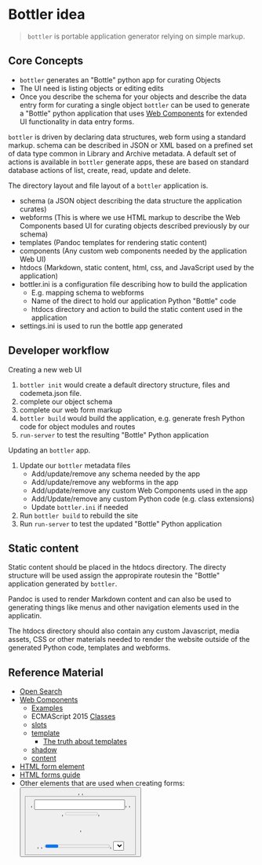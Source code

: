 Bottler idea
============

> `bottler` is portable application generator relying on simple markup.

Core Concepts
-------------

- `bottler` generates an "Bottle" python app for curating Objects
- The UI need is listing objects or editing edits
- Once you describe the schema for your objects and describe the data entry form for curating a single object `bottler` can be used to generate a "Bottle" python application that uses [Web Components](https://developer.mozilla.org/en-US/docs/Web/Web_Components) for extended UI functionality in data entry forms.


`bottler` is driven by declaring data structures, web form using a standard
markup.  schema can be described in JSON or XML based on a prefined set of data type common in Library and Archive metadata. A default set of actions is available in `bottler` generate apps, these are based on standard database actions of list, create, read, update and delete.

The directory layout and file layout of a `bottler` application is.

- schema (a JSON object describing the data structure the application curates)
- webforms (This is where we use HTML markup to describe the Web Components based UI for curating objects described previously by our schema)
- templates (Pandoc templates for rendering static content)
- components (Any custom web components needed by the application Web UI)
- htdocs (Markdown, static content, html, css, and JavaScript used by the application)
- bottler.ini is a configuration file describing how to build the application
    - E.g. mapping schema to webforms
    - Name of the direct to hold our application Python "Bottle" code
    - htdocs directory and action to build the static content used in the application
- settings.ini is used to run the bottle app generated

Developer workflow
------------------

Creating a new web UI

1. `bottler init` would create a default directory structure, files and codemeta.json file.
2. complete our object schema
3. complete our web form markup
4. `bottler build` would build the application, e.g. generate fresh Python code for object modules and routes
5. `run-server` to test the resulting "Bottle" Python application


Updating an `bottler` app.

1. Update our `bottler` metadata files
    - Add/update/remove any schema needed by the app
    - Add/update/remove any webforms in the app
    - Add/update/remove any custom Web Components used in the app
    - Add/Update/remove any custom Python code (e.g. class extensions)
    - Update `bottler.ini` if needed
2. Run `bottler build` to rebuild the site
3. Run `run-server` to test the updated "Bottle" Python application

Static content
--------------

Static content should be placed in the htdocs directory. The directy structure will be used assign the appropirate routesin the "Bottle" application generated by `bottler`.

Pandoc is used to render Markdown content and can also be used to generating things like menus and other navigation elements used in the applicatin.

The htdocs directory should also contain any custom Javascript, media assets, CSS or  other materials needed to render the website outside of the generated Python code, templates and webforms.



Reference Material
------------------

- [Open Search](https://www.opensearch.org/)
- [Web Components](https://developer.mozilla.org/en-US/docs/Web/Web_Components)
    - [Examples](https://github.com/mdn/web-components-examples)
    - ECMAScript 2015 [Classes](https://developer.mozilla.org/en-US/docs/Web/JavaScript/Reference/Classes)
    - [slots](https://developer.mozilla.org/en-US/docs/Web/HTML/Element/slot)
    - [template](https://developer.mozilla.org/en-US/docs/Web/HTML/Element/template)
        - [The truth about templates](https://developer.mozilla.org/en-US/docs/Web/Web_Components/Using_templates_and_slots#the_truth_about_templates)
    - [shadow](https://developer.mozilla.org/en-US/docs/Web/HTML/Element/shadow)
    - [content](https://developer.mozilla.org/en-US/docs/Web/HTML/Element/content)
- [HTML form element](https://developer.mozilla.org/en-US/docs/Web/HTML/Element/form)
- [HTML forms guide](https://developer.mozilla.org/en-US/docs/Learn/Forms)
- Other elements that are used when creating forms: [<button>](https://developer.mozilla.org/en-US/docs/Web/HTML/Element/button), [<datalist>](https://developer.mozilla.org/en-US/docs/Web/HTML/Element/datalist), [<fieldset>](https://developer.mozilla.org/en-US/docs/Web/HTML/Element/fieldset), [<input>](https://developer.mozilla.org/en-US/docs/Web/HTML/Element/input), [<label>](https://developer.mozilla.org/en-US/docs/Web/HTML/Element/label), [<legend>](https://developer.mozilla.org/en-US/docs/Web/HTML/Element/legend), [<meter>](https://developer.mozilla.org/en-US/docs/Web/HTML/Element/meter), [<optgroup>](https://developer.mozilla.org/en-US/docs/Web/HTML/Element/optgroup), [<option>](https://developer.mozilla.org/en-US/docs/Web/HTML/Element/option), [<output>](https://developer.mozilla.org/en-US/docs/Web/HTML/Element/output), [<progress>](https://developer.mozilla.org/en-US/docs/Web/HTML/Element/progress), [<select>](https://developer.mozilla.org/en-US/docs/Web/HTML/Element/select), [<textarea>](https://developer.mozilla.org/en-US/docs/Web/HTML/Element/textarea).
- Getting a list of the elements in the form: [HTMLFormElement.elements](https://developer.mozilla.org/en-US/docs/Web/API/HTMLFormElement/elements)
    - [ARIA: Form role](https://developer.mozilla.org/en-US/docs/Web/Accessibility/ARIA/Roles/Form_Role)
    - [ARIA: Search role](https://developer.mozilla.org/en-US/docs/Web/Accessibility/ARIA/Roles/Search_role)
